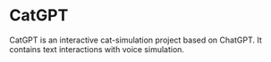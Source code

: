 # CatGPT
 CatGPT is an interactive cat-simulation project based on ChatGPT. It contains text interactions with voice simulation.
